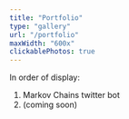 ```yaml
---
title: "Portfolio"
type: "gallery"
url: "/portfolio"
maxWidth: "600x"
clickablePhotos: true
---
```


In order of display:

1. Markov Chains twitter bot
2. (coming soon)
